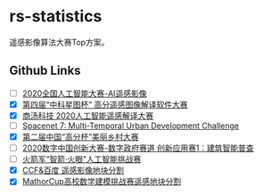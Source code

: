 # rs-statistics
遥感影像算法大赛Top方案。

## Github Links

- [ ] [2020全国人工智能大赛-AI遥感影像]()
- [x] [第四届“中科星图杯” 高分遥感图像解译软件大赛](https://github.com/Jittor/PFSegNets-Jittor)
- [x] [商汤科技 2020人工智能遥感解译大赛](https://github.com/LiheYoung/SenseEarth2020-ChangeDetection)
- [ ] [Spacenet 7: Multi-Temporal Urban Development Challenge]()
- [x] [第二届中国“高分杯”美丽乡村大赛](https://github.com/lsh1994/tianchiorgame/tree/master/dianshi_gaofenbei_1901)
- [ ] [2020数字中国创新大赛-数字政府赛道 创新应用赛1：建筑智能普查]()
- [ ] [火箭军“智箭·火眼”人工智能挑战赛]()
- [x] [CCF&百度 遥感影像地块分割](https://github.com/Andy1621/seg-for-fun)
- [x] [MathorCup高校数学建模挑战赛遥感地块分割](https://github.com/wstchhwp/Remote-sensing-plot-segmentation-and-extraction-based-on-few-samples)
